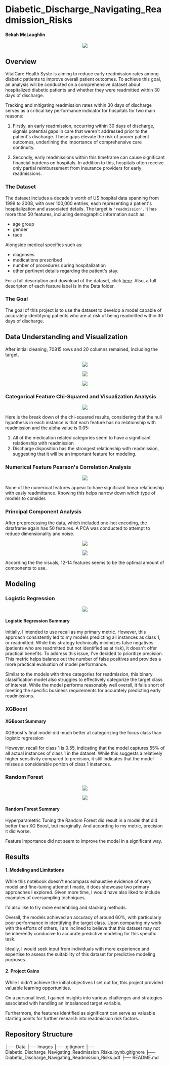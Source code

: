 # Diabetic_Discharge_Navigating_Readmission_Risks

#### Bekah McLaughlin

<p align="center">
  <img src = ./Images/pexels-mart-production-7089401.jpg>
</p> 

## Overview

VitalCare Health Syste is aiming to reduce early readmission rates among diabetic patients to improve overall patient outcomes. To achieve this goal, an analysis will be conducted on a comprehensive dataset about hospitalized diabetic patients and whether they were readmitted within 30 days of discharge.

Tracking and mitigating readmission rates within 30 days of discharge serves as a critical key performance indicator for hospitals for two main reasons:

1. Firstly, an early readmission, occurring within 30 days of discharge, signals potential gaps in care that weren't addressed prior to the patient's discharge. These gaps elevate the risk of poorer patient outcomes, underlining the importance of comprehensive care continuity.

2. Secondly, early readmissions within this timeframe can cause significant financial burdens on hospitals. In addition to this, hospitals often receive only partial reimbursement from insurance providers for early readmissions.

### **The Dataset**

The dataset includes a decade's worth of US hospital data spanning from 1999 to 2008, with over 100,000 entries, each representing a patient's hospitalization and associated details. The target is `'readmission'`. It has more than 50 features, including demographic information such as:
- age group
- gender
- race

Alongside medical specifics such as:
- diagnoses
- medications prescribed
- number of procedures during hospitalization
- other pertinent details regarding the patient's stay.

For a full description and download of the dataset, click <a href = "https://archive.ics.uci.edu/dataset/296/diabetes+130-us+hospitals+for+years+1999-2008">here</a>. Also, a full descripton of each feature label is in the Data folder.

### **The Goal**

The goal of this project is to use the dataset to develop a model capable of accurately identifying patients who are at risk of being readmitted within 30 days of discharge.

## Data Understanding and Visualization

After initial cleaning, 70815 rows and 20 columns remained, including the target.

<p align="center">
  <img src = ./Images/cateda1.png>
</p> 

<p align="center">
  <img src = ./Images/cateda2.png>
</p> 

<p align="center">
  <img src = ./Images/cateda3.png>
</p> 

### **Categorical Feature Chi-Squared and Visualization Analysis**

<p align="center">
  <img src = ./Images/EDA2>
</p> 
Here is the break down of the chi-squared results, considering that the null hypothesis in each instance is that each feature has no relationship with readmission and the alpha value is 0.05:

1. All of the medication related categories seem to have a significant relationship with readmission
2. Discharge disposition has the strongest relationship with readmission, suggesting that it will be an important feature for modeling.
### **Numerical Feature Pearson's Correlation Analysis**

<p align="center">
  <img src = ./Images/EDA>
</p> 

None of the numerical features appear to have significant linear relationship with easly readmittance. Knowing this helps narrow down which type of models to consider.

### **Principal Component Analysis**

After preprocessing the data, which included one-hot encoding, the  dataframe again has 50 features. A PCA was conducted to attempt to reduce dimensionality and noise.

<p align="center">
  <img src = ./Images/PCA1.png>
</p> 

<p align="center">
  <img src = ./Images/PCA2.png>
</p> 

According the the visuals, 12-14 features seems to be the optimal amount of components to use.

## Modeling

### **Logistic Regression**

<p align="center">
  <img src = ./Images/logisticCM.png>
</p> 

#### **Logistic Regression Summary**

Initially, I intended to use recall as my primary metric. However, this approach consistently led to my models predicting all instances as class 1, or readmitted. While this strategy technically minimizes false negatives (patients who are readmitted but not identified as at risk), it doesn't offer practical benefits. To address this issue, I've decided to prioritize precision. This metric helps balance out the number of false positives and provides a more practical evaluation of model performance.

Similar to the models with three categories for readmission, this binary classification model also struggles to effectively categorize the target class of interest. While the model performs reasonably well overall, it falls short of meeting the specific business requirements for accurately predicting early readmissions.

### **XGBoost**

#### **XGBoost Summary**
XGBoost's final model did much better at categorizing the focus class than logistic regression

However, recall for class 1 is 0.55, indicating that the model captures 55% of all actual instances of class 1 in the dataset. While this suggests a relatively higher sensitivity compared to precision, it still indicates that the model misses a considerable portion of class 1 instances.

### **Random Forest**

<p align="center">
  <img src = ./Images/RandomForest1.png>
</p> 

<p align="center">
  <img src = ./Images/RandomForest2.png>
</p> 

#### **Random Forest Summary**

Hyperparametric Tuning the Random Forest did result in a model that did better than XG Boost, but marginally. And according to my metric, precision it did worse.

Feature importance did not seem to improve the model in a significant way.

## Results
#### 1. Modeling and Limitations
While this notebook doesn't encompass exhaustive evidence of every model and fine-tuning attempt I made, it does showcase two primary approaches I explored. Given more time, I would have also liked to include examples of oversampling techniques.

I'd also like to try more ensembling and stacking methods.

Overall, the models achieved an accuracy of around 60%, with particularly poor performance in identifying the target class. Upon comparing my work with the efforts of others, I am inclined to believe that this dataset may not be inherently conducive to accurate predictive modeling for this specific task.

Ideally, I would seek input from individuals with more experience and expertise to assess the suitability of this dataset for predictive modeling purposes.

#### 2. Project Gains

While I didn't achieve the initial objectives I set out for, this project provided valuable learning opportunities.

On a personal level, I gained insights into various challenges and strategies associated with handling an imbalanced target variable.

Furthermore, the features identified as significant can serve as valuable starting points for further research into readmission risk factors.

## Repository Structure
├── Data
├── Images
├── .gitignore
├── Diabetic_Discharge_Navigating_Readmission_Risks.ipynb.gitignore
├── Diabetic_Discharge_Navigating_Readmission_Risks.pdf
├── README.md
